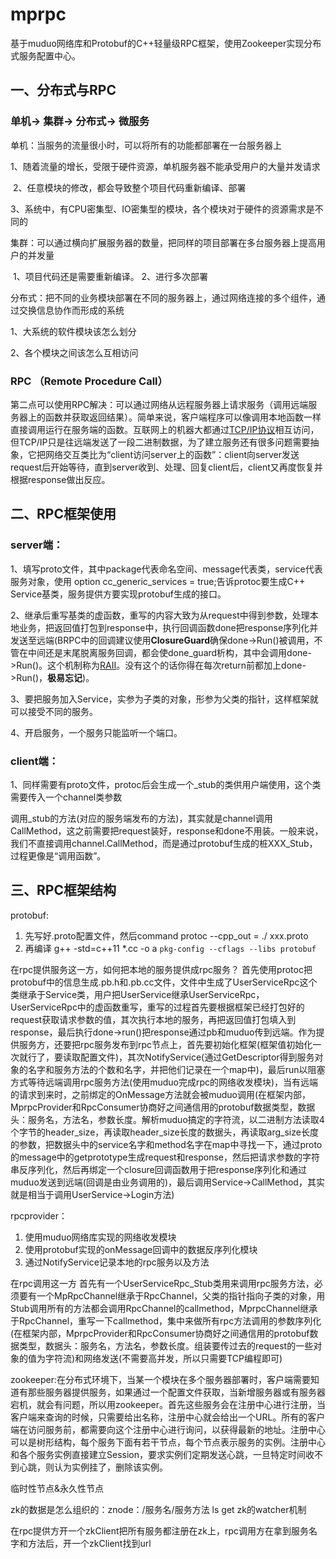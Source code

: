 # mprpc
基于muduo网络库和Protobuf的C++轻量级RPC框架，使用Zookeeper实现分布式服务配置中心。

## 一、分布式与RPC

### 单机→ 集群→ 分布式→ 微服务

单机：当服务的流量很小时，可以将所有的功能都部署在一台服务器上

​	1、随着流量的增长，受限于硬件资源，单机服务器不能承受用户的大量并发请求

​	2、任意模块的修改，都会导致整个项目代码重新编译、部署

​	3、系统中，有CPU密集型、IO密集型的模块，各个模块对于硬件的资源需求是不同的

集群：可以通过横向扩展服务器的数量，把同样的项目部署在多台服务器上提高用户的并发量

​	1、项目代码还是需要重新编译。
  2、进行多次部署  

分布式：把不同的业务模块部署在不同的服务器上，通过网络连接的多个组件，通过交换信息协作而形成的系统

1、大系统的软件模块该怎么划分

2、各个模块之间该怎么互相访问

### RPC （Remote Procedure Call）

第二点可以使用RPC解决：可以通过网络从远程服务器上请求服务（调用远端服务器上的函数并获取返回结果）。简单来说，客户端程序可以像调用本地函数一样直接调用运行在服务端的函数。互联网上的机器大都通过[TCP/IP协议](http://en.wikipedia.org/wiki/Internet_protocol_suite)相互访问，但TCP/IP只是往远端发送了一段二进制数据，为了建立服务还有很多问题需要抽象，它把网络交互类比为“client访问server上的函数”：client向server发送request后开始等待，直到server收到、处理、回复client后，client又再度恢复并根据response做出反应。

## 二、RPC框架使用

### server端：

1、填写proto文件，其中package代表命名空间、message代表类，service代表服务对象，使用 option cc_generic_services = true;告诉protoc要生成C++ Service基类，服务提供方要实现protobuf生成的接口。

2、继承后重写基类的虚函数，重写的内容大致为从request中得到参数，处理本地业务，把返回值打包到response中，执行回调函数done把response序列化并发送至远端(BRPC中的回调建议使用**ClosureGuard**确保done->Run()被调用，不管在中间还是末尾脱离服务回调，都会使done_guard析构，其中会调用done->Run()。这个机制称为[RAII](https://en.wikipedia.org/wiki/Resource_Acquisition_Is_Initialization)。没有这个的话你得在每次return前都加上done->Run()，**极易忘记**)。

3、要把服务加入Service，实参为子类的对象，形参为父类的指针，这样框架就可以接受不同的服务。

4、开启服务，一个服务只能监听一个端口。

### client端：

1、同样需要有proto文件，protoc后会生成一个_stub的类供用户端使用，这个类需要传入一个channel类参数

调用_stub的方法(对应的服务端发布的方法)，其实就是channel调用CallMethod，这之前需要把request装好，response和done不用装。一般来说，我们不直接调用channel.CallMethod，而是通过protobuf生成的桩XXX_Stub，过程更像是“调用函数”。

## 三、RPC框架结构

protobuf:
1. 先写好.proto配置文件，然后command protoc --cpp_out = ./ xxx.proto
2. 再编译 g++ -std=c++11 *.cc -o a `pkg-config --cflags --libs protobuf`

在rpc提供服务这一方，如何把本地的服务提供成rpc服务？
首先使用protoc把protobuf中的信息生成.pb.h和.pb.cc文件，文件中生成了UserServiceRpc这个类继承于Service类，用户把UserService继承UserServiceRpc，UserServiceRpc中的虚函数重写，重写的过程首先要根据框架已经打包好的request获取请求参数的值，其次执行本地的服务，再把返回值打包填入到response，最后执行done->run()把response通过pb和muduo传到远端。作为提供服务方，还要把rpc服务发布到rpc节点上，首先要初始化框架(框架值初始化一次就行了，要读取配置文件)，其次NotifyService(通过GetDescriptor得到服务对象的名字和服务方法的个数和名字，并把他们记录在一个map中)，最后run以阻塞方式等待远端调用rpc服务方法(使用muduo完成rpc的网络收发模块)，当有远端的请求到来时，之前绑定的OnMessage方法就会被muduo调用(在框架内部，MprpcProvider和RpcConsumer协商好之间通信用的protobuf数据类型，数据头：服务名，方法名，参数长度。解析muduo搞定的字符流，以二进制方法读取4个字节的header_size，再读取header_size长度的数据头，再读取arg_size长度的参数，把数据头中的service名字和method名字在map中寻找一下，通过proto的message中的getprototype生成request和response，然后把请求参数的字符串反序列化，然后再绑定一个closure回调函数用于把response序列化和通过muduo发送到远端(回调是由业务调用的)，最后调用Service->CallMethod，其实就是相当于调用UserService->Login方法)

rpcprovider：
1. 使用muduo网络库实现的网络收发模块
2. 使用protobuf实现的onMessage回调中的数据反序列化模块
3. 通过NotifyService记录本地的rpc服务以及方法

在rpc调用这一方
首先有一个UserServiceRpc_Stub类用来调用rpc服务方法，必须要有一个MpRpcChannel继承于RpcChannel，父类的指针指向子类的对象，用Stub调用所有的方法都会调用RpcChannel的callmethod，MprpcChannel继承于RpcChannel，重写一下callmethod，集中来做所有rpc方法调用的参数序列化(在框架内部，MprpcProvider和RpcConsumer协商好之间通信用的protobuf数据类型，数据头：服务名，方法名，参数长度。组装要传过去的request的一些对象的值为字符流)和网络发送(不需要高并发，所以只需要TCP编程即可)

zookeeper:在分布式环境下，当某一个模块在多个服务器部署时，客户端需要知道有那些服务器提供服务，如果通过一个配置文件获取，当新增服务器或有服务器宕机，就会有问题，所以用zookeeper。首先这些服务会在注册中心进行注册，当客户端来查询的时候，只需要给出名称，注册中心就会给出一个URL。所有的客户端在访问服务前，都需要向这个注册中心进行询问，以获得最新的地址。注册中心可以是树形结构，每个服务下面有若干节点，每个节点表示服务的实例。注册中心和各个服务实例直接建立Session，要求实例们定期发送心跳，一旦特定时间收不到心跳，则认为实例挂了，删除该实例。

临时性节点&永久性节点

zk的数据是怎么组织的：znode：/服务名/服务方法 ls get
zk的watcher机制

在rpc提供方开一个zkClient把所有服务都注册在zk上，rpc调用方在拿到服务名字和方法后，开一个zkClient找到url
